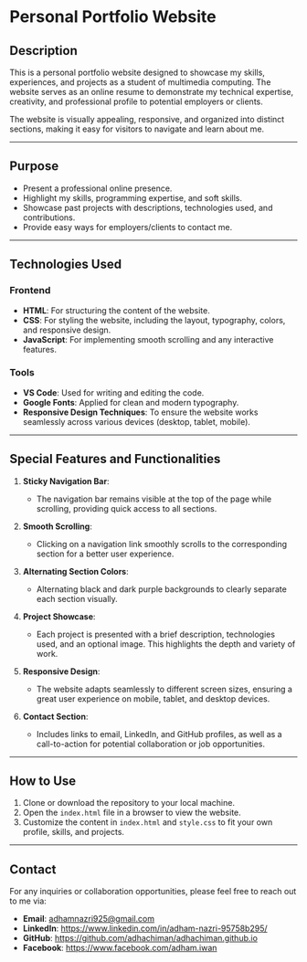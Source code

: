 # Personal Portfolio Website

## Description
This is a personal portfolio website designed to showcase my skills, experiences, and projects as a student of multimedia computing. The website serves as an online resume to demonstrate my technical expertise, creativity, and professional profile to potential employers or clients.

The website is visually appealing, responsive, and organized into distinct sections, making it easy for visitors to navigate and learn about me.

---

## Purpose
- Present a professional online presence.
- Highlight my skills, programming expertise, and soft skills.
- Showcase past projects with descriptions, technologies used, and contributions.
- Provide easy ways for employers/clients to contact me.

---

## Technologies Used
### Frontend
- **HTML**: For structuring the content of the website.
- **CSS**: For styling the website, including the layout, typography, colors, and responsive design.
- **JavaScript**: For implementing smooth scrolling and any interactive features.

### Tools
- **VS Code**: Used for writing and editing the code.
- **Google Fonts**: Applied for clean and modern typography.
- **Responsive Design Techniques**: To ensure the website works seamlessly across various devices (desktop, tablet, mobile).

---

## Special Features and Functionalities
1. **Sticky Navigation Bar**:
   - The navigation bar remains visible at the top of the page while scrolling, providing quick access to all sections.
   
2. **Smooth Scrolling**:
   - Clicking on a navigation link smoothly scrolls to the corresponding section for a better user experience.

3. **Alternating Section Colors**:
   - Alternating black and dark purple backgrounds to clearly separate each section visually.

4. **Project Showcase**:
   - Each project is presented with a brief description, technologies used, and an optional image. This highlights the depth and variety of work.

5. **Responsive Design**:
   - The website adapts seamlessly to different screen sizes, ensuring a great user experience on mobile, tablet, and desktop devices.

6. **Contact Section**:
   - Includes links to email, LinkedIn, and GitHub profiles, as well as a call-to-action for potential collaboration or job opportunities.

---

## How to Use
1. Clone or download the repository to your local machine.
2. Open the `index.html` file in a browser to view the website.
3. Customize the content in `index.html` and `style.css` to fit your own profile, skills, and projects.

---

## Contact
For any inquiries or collaboration opportunities, please feel free to reach out to me via:
- **Email**: adhamnazri925@gmail.com
- **LinkedIn**: https://www.linkedin.com/in/adham-nazri-95758b295/
- **GitHub**: https://github.com/adhachiman/adhachiman.github.io
- **Facebook**: https://www.facebook.com/adham.iwan

